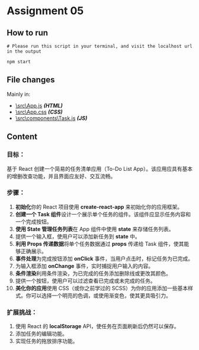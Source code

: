 # Assignment 05

## How to run
```shell
# Please run this script in your terminal, and visit the localhost url in the output

npm start
```

## File changes
Mainly in:  
* [\src\App.js](https://github.com/ken-gy-leung/jra-full-stack/blob/asgn-05/assignments/asgn-05-react-todo-list-app/src/App.js) ***(HTML)***
* [\src\App.css](https://github.com/ken-gy-leung/jra-full-stack/blob/asgn-05/assignments/asgn-05-react-todo-list-app/src/App.css) ***(CSS)***
* [\src\components\Task.js](https://github.com/ken-gy-leung/jra-full-stack/blob/asgn-05/assignments/asgn-05-react-todo-list-app/src/components/Task.js) ***(JS)***

## Content
### 目标：   
基于 React 创建一个简易的任务清单应用（To-Do List App）。该应用应具有基本的增删改查功能，并且界面应友好、交互流畅。

### 步骤：  
1. **初始化**你的 React 项目使用 **create-react-app** 来初始化你的应用框架。
2. **创建一个 Task 组件**设计一个展示单个任务的组件。该组件应显示任务内容和一个完成按钮。
3. **使用 State 管理任务列表**在 App 组件中使用 **state** 来存储任务列表。
4. 提供一个输入框，使用户可以添加新任务到 **state** 中。
5. **利用 Props 传递数据**将单个任务数据通过 **props** 传递给 Task 组件，使其能够正确展示。
6. **事件处理**为完成按钮添加 **onClick** 事件，当用户点击时，标记任务为已完成。
7. 为输入框添加 **onChange** 事件，实时捕捉用户输入的内容。
8. **条件渲染**利用条件渲染，为已完成的任务添加删除线或更改其颜色。
9. 提供一个按钮，使用户可以过滤查看已完成或未完成的任务。
10. **美化你的应用**使用 CSS（或你之前学过的 SCSS）为你的应用添加一些基本样式。你可以选择一个明亮的色调，或使用渐变色，使其更具吸引力。

### 扩展挑战：  
1. 使用 React 的 **localStorage** API，使任务在页面刷新后仍然可以保存。
2. 添加任务的编辑功能。
3. 实现任务的拖放排序功能。